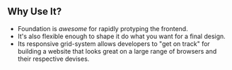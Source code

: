 ##  Why Use It?

* Foundation is *awesome* for rapidly protyping the frontend. 
* It's also flexible enough to shape it do what you want for a final design. 
* Its responsive grid-system allows developers to "get on track" for building a website that looks great on a large range of browsers and their respective devises. 
